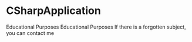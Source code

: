 # CSharpApplication
Educational Purposes
Educational Purposes
If there is a forgotten subject, you can contact me
